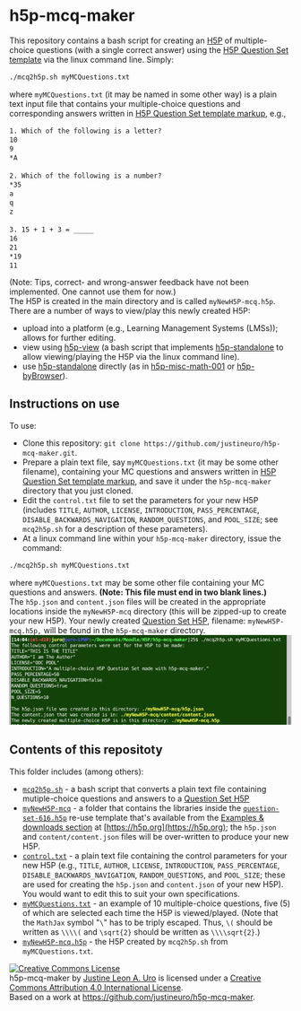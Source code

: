 # h5p-mcq-maker  

This repository contains a bash script for creating an [H5P](https://h5p.org) of multiple-choice questions (with a single correct answer) using the [H5P Question Set template](https://h5p.org/question-set) via the linux command line. Simply:  
```sh
./mcq2h5p.sh myMCQuestions.txt
```
where `myMCQuestions.txt` (it may be named in some other way) is a plain text input file that contains your multiple-choice questions and corresponding answers written in [H5P Question Set template markup](https://h5p.org/question-set), e.g.,  
```
1. Which of the following is a letter?
10
9
*A

2. Which of the following is a number?
*35
a
q
z

3. 15 + 1 + 3 = _____
16
21
*19
11

```
(Note: Tips, correct- and wrong-answer feedback have not been implemented.  One cannot use them for now.)  
The H5P is created in the main directory and is called `myNewH5P-mcq.h5p`.  There are a number of ways to view/play this newly created H5P:  

* upload into a platform (e.g., Learning Management Systems (LMSs)); allows for further editing.
* view using [h5p-view](https://github.com/justineuro/h5p-view) (a bash script that implements [h5p-standalone](https://github.com/tunapanda/h5p-standalone) to allow viewing/playing the H5P via the linux command line).
* use [h5p-standalone](https://github.com/tunapanda/h5p-standalone) directly (as in [h5p-misc-math-001](https://justineuro.github.io/h5p-misc-math-001/) or [h5p-byBrowser](https://justineuro.github.io/h5p-byBrowser/)).

## Instructions on use
To use:

* Clone this repository: `git clone https://github.com/justineuro/h5p-mcq-maker.git`.
* Prepare a plain text file, say `myMCQuestions.txt` (it may be some other filename), containing your MC questions and answers written in [H5P Question Set template markup](https://h5p.org/question-set), and save it under the `h5p-mcq-maker` directory that you just cloned.
* Edit the `control.txt` file to set the parameters for your new H5P (includes  `TITLE`, `AUTHOR`, `LICENSE`, `INTRODUCTION`, `PASS_PERCENTAGE`, `DISABLE_BACKWARDS_NAVIGATION`, `RANDOM_QUESTIONS`, and `POOL_SIZE`; see `mcq2h5p.sh` for a description of these parameters).
* At a linux command line within your `h5p-mcq-maker` directory, issue the command:
```sh
./mcq2h5p.sh myMCQuestions.txt
```
where `myMCQuestions.txt` may be some other file containing your MC questions and answers.  **(Note: This file must end in two blank lines.)**  
The `h5p.json` and `content.json` files will be created in the appropriate locations inside the `myNewH5P-mcq` directory (this will be zipped-up to create your new H5P).  Your newly created [Question Set H5P](https://h5p.org/question-set), filename: `myNewH5P-mcq.h5p,` will be found in the `h5p-mcq-maker` directory.  
![](./h5p-mcq-maker-shot.png)
  
## Contents of this repositoty
This folder includes (among others):
  
* [`mcq2h5p.sh`](./mcq2h5p.sh) - a bash script that converts a plain text file containing mutiple-choice questions and answers to a [Question Set H5P](https://h5p.org/question-set)
* [`myNewH5P-mcq`](./dist) - a folder that contains the libraries inside the [`question-set-616.h5p`](https://h5p.org/question-set) re-use template that's available from the [Examples & downloads section](https://h5p.org/content-types-and-applications) at [https://h5p.org](https://h5p.org); the `h5p.json` and `content/content.json` files will be over-written to produce your new H5P.
* [`control.txt`](./control.txt) -  a plain text file containing the control parameters for your new H5P (e.g., `TITLE`, `AUTHOR`, `LICENSE`, `INTRODUCTION`, `PASS_PERCENTAGE`, `DISABLE_BACKWARDS_NAVIGATION`, `RANDOM_QUESTIONS`, and `POOL_SIZE`; these are used for creating the `h5p.json` and `content.json` of your new H5P).  You would want to edit this to suit your own specifications.
* [`myMCQuestions.txt`](./myMCQuestions.txt) - an example of 10 multiple-choice questions, five (5) of which are selected each time the H5P is viewed/played.  (Note that the `MathJax` symbol "`\`" has to be triply escaped.  Thus, `\(` should be written as `\\\\(` and `\sqrt{2}` should be written as `\\\\sqrt{2}`.)
* [`myNewH5P-mcq.h5p`](./myNewH5P-mcq.h5p) - the H5P created by `mcq2h5p.sh` from `myMCQuestions.txt`.


<a rel="license" href="http://creativecommons.org/licenses/by/4.0/"><img alt="Creative Commons License" style="border-width:0" src="https://i.creativecommons.org/l/by/4.0/80x15.png" /></a><br /><span xmlns:dct="http://purl.org/dc/terms/" property="dct:title">h5p-mcq-maker</span> by <a xmlns:cc="http://creativecommons.org/ns#" href="https://github.com/justineuro/" property="cc:attributionName" rel="cc:attributionURL">Justine Leon A. Uro</a> is licensed under a <a rel="license" href="http://creativecommons.org/licenses/by/4.0/">Creative Commons Attribution 4.0 International License</a>.<br />Based on a work at <a xmlns:dct="http://purl.org/dc/terms/" href="https://github.com/justineuro/h5p-mcq-maker" rel="dct:source">https://github.com/justineuro/h5p-mcq-maker</a>.
